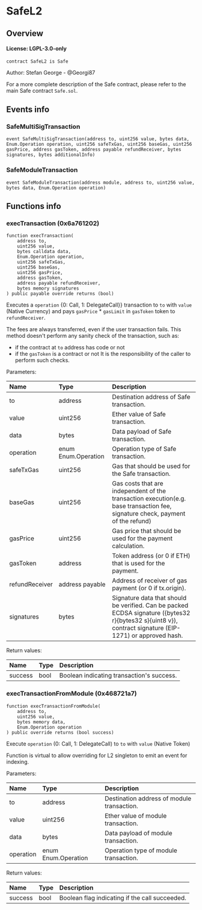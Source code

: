 # SafeL2

## Overview

#### License: LGPL-3.0-only

```solidity
contract SafeL2 is Safe
```

Author: Stefan George - @Georgi87

For a more complete description of the Safe contract, please refer to the main Safe contract `Safe.sol`.

## Events info

### SafeMultiSigTransaction

```solidity
event SafeMultiSigTransaction(address to, uint256 value, bytes data, Enum.Operation operation, uint256 safeTxGas, uint256 baseGas, uint256 gasPrice, address gasToken, address payable refundReceiver, bytes signatures, bytes additionalInfo)
```


### SafeModuleTransaction

```solidity
event SafeModuleTransaction(address module, address to, uint256 value, bytes data, Enum.Operation operation)
```


## Functions info

### execTransaction (0x6a761202)

```solidity
function execTransaction(
    address to,
    uint256 value,
    bytes calldata data,
    Enum.Operation operation,
    uint256 safeTxGas,
    uint256 baseGas,
    uint256 gasPrice,
    address gasToken,
    address payable refundReceiver,
    bytes memory signatures
) public payable override returns (bool)
```

Executes a `operation` {0: Call, 1: DelegateCall}} transaction to `to` with `value` (Native Currency)
and pays `gasPrice` * `gasLimit` in `gasToken` token to `refundReceiver`.

The fees are always transferred, even if the user transaction fails.
This method doesn't perform any sanity check of the transaction, such as:
- if the contract at `to` address has code or not
- if the `gasToken` is a contract or not
It is the responsibility of the caller to perform such checks.


Parameters:

| Name           | Type                | Description                                                                                                                                               |
| :------------- | :------------------ | :-------------------------------------------------------------------------------------------------------------------------------------------------------- |
| to             | address             | Destination address of Safe transaction.                                                                                                                  |
| value          | uint256             | Ether value of Safe transaction.                                                                                                                          |
| data           | bytes               | Data payload of Safe transaction.                                                                                                                         |
| operation      | enum Enum.Operation | Operation type of Safe transaction.                                                                                                                       |
| safeTxGas      | uint256             | Gas that should be used for the Safe transaction.                                                                                                         |
| baseGas        | uint256             | Gas costs that are independent of the transaction execution(e.g. base transaction fee, signature check, payment of the refund)                            |
| gasPrice       | uint256             | Gas price that should be used for the payment calculation.                                                                                                |
| gasToken       | address             | Token address (or 0 if ETH) that is used for the payment.                                                                                                 |
| refundReceiver | address payable     | Address of receiver of gas payment (or 0 if tx.origin).                                                                                                   |
| signatures     | bytes               | Signature data that should be verified. Can be packed ECDSA signature ({bytes32 r}{bytes32 s}{uint8 v}), contract signature (EIP-1271) or approved hash.  |


Return values:

| Name    | Type | Description                               |
| :------ | :--- | :---------------------------------------- |
| success | bool | Boolean indicating transaction's success. |

### execTransactionFromModule (0x468721a7)

```solidity
function execTransactionFromModule(
    address to,
    uint256 value,
    bytes memory data,
    Enum.Operation operation
) public override returns (bool success)
```

Execute `operation` (0: Call, 1: DelegateCall) to `to` with `value` (Native Token)

Function is virtual to allow overriding for L2 singleton to emit an event for indexing.


Parameters:

| Name      | Type                | Description                                 |
| :-------- | :------------------ | :------------------------------------------ |
| to        | address             | Destination address of module transaction.  |
| value     | uint256             | Ether value of module transaction.          |
| data      | bytes               | Data payload of module transaction.         |
| operation | enum Enum.Operation | Operation type of module transaction.       |


Return values:

| Name    | Type | Description                                    |
| :------ | :--- | :--------------------------------------------- |
| success | bool | Boolean flag indicating if the call succeeded. |

